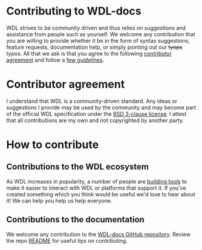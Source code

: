 # Contributing to WDL-docs

WDL strives to be community driven and thus relies on suggestions and assistance from people such as yourself. We welcome any contribution that you are willing to provide whether it be in the form of syntax suggestions, feature requests, documentation help, or simply pointing out our ~~tyops~~ typos. All that we ask is that you agree to the following [contributor agreement](#contributor-agreement) and follow a [few guidelines](#how-to-contribute).

# Contributor agreement

I understand that WDL is a community-driven standard. Any ideas or suggestions I provide may be used by the community and may become part of the official WDL specification under the [BSD 3-clause license](https://github.com/broadinstitute/wdl/blob/develop/LICENSE). I attest that all contributions are my own and not copyrighted by another party.

# How to contribute
## Contributions to the WDL ecosystem

As WDL increases in popularity, a number of people are [building tools](https://software.broadinstitute.org/wdl/toolkit) to make it easier to interact with WDL or platforms that support it. If you've created something which you think would be useful we'd love to hear about it! We can help you help us help everyone.

## Contributions to the documentation

We welcome any contribution to the [WDL-docs GitHub repository](https://github.com/openwdl/wdl-docs). Review the repo [README](README.md) for useful tips on contributing. 
    
   